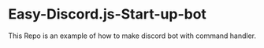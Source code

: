 # Easy-Discord.js-Start-up-bot
This Repo is an example of how to make discord bot with command handler.
